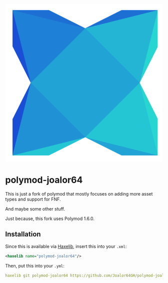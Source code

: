 ![](./logo.png)

# polymod-joalor64

This is just a fork of polymod that mostly focuses on adding more asset types and support for FNF.

And maybe some other stuff.

Just because, this fork uses Polymod 1.6.0.

## Installation

Since this is available via [Haxelib](https://lib.haxe.org/), insert this into your `.xml`:
```xml
<haxelib name="polymod-joalor64"/>
```
Then, put this into your `.yml`:

```yml
haxelib git polymod-joalor64 https://github.com/Joalor64GH/polymod-joalor64
```